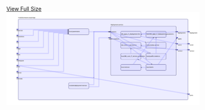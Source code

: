 [View Full Size](https://raw.githubusercontent.com/mingfang/terraform-k8s-modules/master/modules/weave-scope/app/diagram.svg?sanitize=true)<img src="diagram.svg"/>
